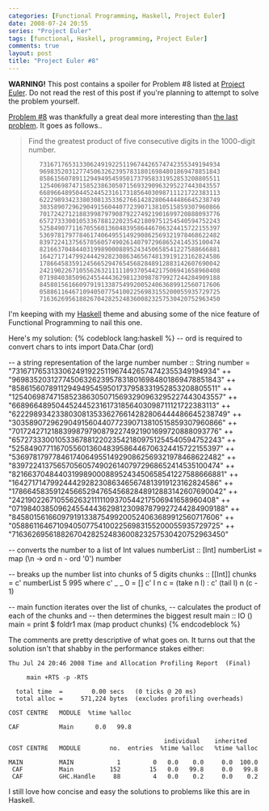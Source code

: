 ```yaml
---
categories: [Functional Programming, Haskell, Project Euler]
date: 2008-07-24 20:55
series: "Project Euler"
tags: [functional, Haskell, programming, Project Euler]
comments: true
layout: post
title: "Project Euler #8"
---
```

<strong>WARNING!</strong> This post contains a spoiler for Problem #8 listed at <a href="http://projecteuler.net/" title="Project Euler">Project Euler</a>. Do not read the rest of this post if you're planning to attempt to solve the problem yourself.

<!--more-->

<a href="http://projecteuler.net/index.php?section=problems&id=8">Problem #8</a> was thankfully a great deal more interesting than <a href="/posts/project-euler-7/" title="Project Euler #7">the last problem</a>. It goes as follows..
<blockquote><p>Find the greatest product of five consecutive digits in the 1000-digit number.


       73167176531330624919225119674426574742355349194934
       96983520312774506326239578318016984801869478851843
       85861560789112949495459501737958331952853208805511
       12540698747158523863050715693290963295227443043557
       66896648950445244523161731856403098711121722383113
       62229893423380308135336276614282806444486645238749
       30358907296290491560440772390713810515859307960866
       70172427121883998797908792274921901699720888093776
       65727333001053367881220235421809751254540594752243
       52584907711670556013604839586446706324415722155397
       53697817977846174064955149290862569321978468622482
       83972241375657056057490261407972968652414535100474
       82166370484403199890008895243450658541227588666881
       16427171479924442928230863465674813919123162824586
       17866458359124566529476545682848912883142607690042
       24219022671055626321111109370544217506941658960408
       07198403850962455444362981230987879927244284909188
       84580156166097919133875499200524063689912560717606
       05886116467109405077541002256983155200055935729725
       71636269561882670428252483600823257530420752963450

</p></blockquote>
I'm keeping with my <a href="http://haskell.org/" title="Haskell">Haskell</a> theme and abusing some of the nice feature of Functional Programming to nail this one.

Here's my solution:
{% codeblock lang:haskell %}
-- ord is required to convert chars to ints
import Data.Char (ord)

-- a string representation of the large number
number :: String
number =
     "73167176531330624919225119674426574742355349194934"
  ++ "96983520312774506326239578318016984801869478851843"
  ++ "85861560789112949495459501737958331952853208805511"
  ++ "12540698747158523863050715693290963295227443043557"
  ++ "66896648950445244523161731856403098711121722383113"
  ++ "62229893423380308135336276614282806444486645238749"
  ++ "30358907296290491560440772390713810515859307960866"
  ++ "70172427121883998797908792274921901699720888093776"
  ++ "65727333001053367881220235421809751254540594752243"
  ++ "52584907711670556013604839586446706324415722155397"
  ++ "53697817977846174064955149290862569321978468622482"
  ++ "83972241375657056057490261407972968652414535100474"
  ++ "82166370484403199890008895243450658541227588666881"
  ++ "16427171479924442928230863465674813919123162824586"
  ++ "17866458359124566529476545682848912883142607690042"
  ++ "24219022671055626321111109370544217506941658960408"
  ++ "07198403850962455444362981230987879927244284909188"
  ++ "84580156166097919133875499200524063689912560717606"
  ++ "05886116467109405077541002256983155200055935729725"
  ++ "71636269561882670428252483600823257530420752963450"

-- converts the number to a list of Int values
numberList :: [Int]
numberList = map (\n -> ord n - ord '0') number

-- breaks up the number list into chunks of 5 digits
chunks :: [[Int]]
chunks = c' numberList 5 995
  where
    c' _ _ 0 = []
    c' l n c = (take n l) : c' (tail l) n (c - 1)

-- main function iterates over the list of chunks,
-- calculates the product of each of the chunks and
-- then determines the biggest result
main :: IO ()
main = print $ foldr1 max (map product chunks)
{% endcodeblock %}

The comments are pretty descriptive of what goes on. It turns out that the solution isn't that shabby in the performance stakes either:

    Thu Jul 24 20:46 2008 Time and Allocation Profiling Report  (Final)

         main +RTS -p -RTS

      total time  =        0.00 secs   (0 ticks @ 20 ms)
      total alloc =     571,224 bytes  (excludes profiling overheads)

    COST CENTRE   MODULE  %time %alloc

    CAF           Main      0.0   99.8

                                               individual    inherited
    COST CENTRE   MODULE        no.  entries  %time %alloc   %time %alloc

    MAIN          MAIN            1         0   0.0    0.0     0.0  100.0
     CAF          Main          152        15   0.0   99.8     0.0   99.8
     CAF          GHC.Handle     88         4   0.0    0.2     0.0    0.2

I still love how concise and easy the solutions to problems like this are in Haskell.
